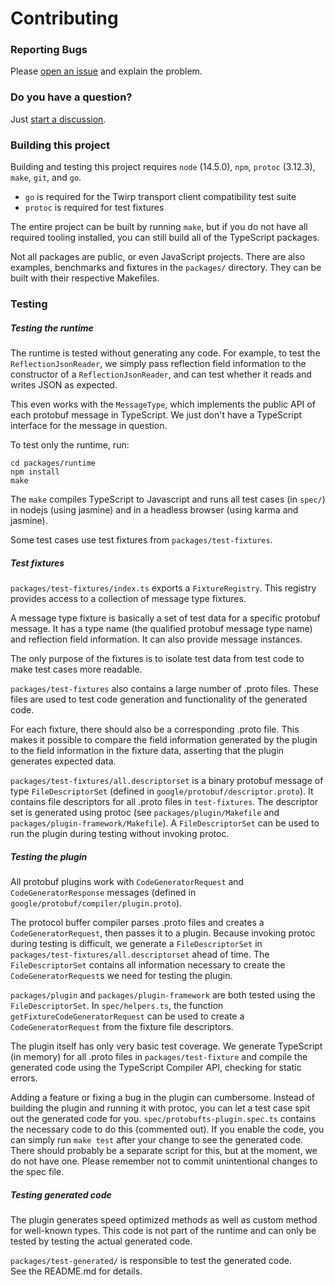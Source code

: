 Contributing
============


### Reporting Bugs

Please [open an issue](https://github.com/timostamm/protobuf-ts/issues/new) and explain the 
problem.


### Do you have a question?

Just [start a discussion](https://github.com/timostamm/protobuf-ts/discussions/new).


### Building this project 

Building and testing this project requires `node` (14.5.0), `npm`, `protoc` (3.12.3), 
`make`, `git`, and `go`.  

- `go` is required for the Twirp transport client compatibility test suite
- `protoc` is required for test fixtures

The entire project can be built by running `make`, but if you do not have all required
tooling installed, you can still build all of the TypeScript packages. 


Not all packages are public, or even JavaScript projects. There are also examples, 
benchmarks and fixtures in the `packages/` directory. They can be built with their 
respective Makefiles.



### Testing

##### Testing the runtime 

The runtime is tested without generating any code. For example, to test the 
`ReflectionJsonReader`, we simply pass reflection field information to the 
constructor of a `ReflectionJsonReader`, and can test whether it reads and 
writes JSON as expected.

This even works with the `MessageType`, which implements the public API of 
each protobuf message in TypeScript. We just don't have a TypeScript interface 
for the message in question. 

To test only the runtime, run:

```shell script
cd packages/runtime
npm install
make 
```

The `make` compiles TypeScript to Javascript and runs all test cases 
(in `spec/`) in nodejs (using jasmine) and in a headless browser (using karma 
and jasmine). 

Some test cases use test fixtures from `packages/test-fixtures`. 


##### Test fixtures

`packages/test-fixtures/index.ts` exports a `FixtureRegistry`. This registry 
provides access to a collection of message type fixtures. 

A message type fixture is basically a set of test data for a specific protobuf 
message. It has a type name (the qualified protobuf message type name) and 
reflection field information. It can also provide message instances.   

The only purpose of the fixtures is to isolate test data from test code to make 
test cases more readable.
 
`packages/test-fixtures` also contains a large number of .proto files. These 
files are used to test code generation and functionality of the generated code. 

For each fixture, there should also be a corresponding .proto file. This makes 
it possible to compare the field information generated by the plugin to the 
field information in the fixture data, asserting that the plugin generates 
expected data. 

`packages/test-fixtures/all.descriptorset` is a binary protobuf message of type 
`FileDescriptorSet` (defined in `google/protobuf/descriptor.proto`). It contains 
file descriptors for all .proto files in `test-fixtures`. The descriptor set 
is generated using protoc (see `packages/plugin/Makefile` and 
`packages/plugin-framework/Makefile`). A `FileDescriptorSet` can be used to 
run the plugin during testing without invoking protoc.


##### Testing the plugin

All protobuf plugins work with `CodeGeneratorRequest` and `CodeGeneratorResponse` 
messages (defined in `google/protobuf/compiler/plugin.proto`). 

The protocol buffer compiler parses .proto files and creates a `CodeGeneratorRequest`, 
then passes it to a plugin. Because invoking protoc during testing is difficult, 
we generate a `FileDescriptorSet` in `packages/test-fixtures/all.descriptorset` 
ahead of time. The `FileDescriptorSet` contains all information necessary to 
create the `CodeGeneratorRequest`s we need for testing the plugin. 

`packages/plugin` and `packages/plugin-framework` are both tested using the 
`FileDescriptorSet`. In `spec/helpers.ts`, the function `getFixtureCodeGeneratorRequest` 
can be used to create a `CodeGeneratorRequest` from the fixture file descriptors.  

The plugin itself has only very basic test coverage. We generate TypeScript 
(in memory) for all .proto files in `packages/test-fixture` and compile the 
generated code using the TypeScript Compiler API, checking for static errors. 

Adding a feature or fixing a bug in the plugin can cumbersome. Instead of 
building the plugin and running it with protoc, you can let a test case spit 
out the generated code for you. `spec/protobufts-plugin.spec.ts` contains the 
necessary code to do this (commented out). If you enable the code, you can simply 
run `make test` after your change to see the generated code. There should probably 
be a separate script for this, but at the moment, we do not have one. Please 
remember not to commit unintentional changes to the spec file. 


##### Testing generated code

The plugin generates speed optimized methods as well as custom method 
for well-known types. This code is not part of the runtime and can only 
be tested by testing the actual generated code.

`packages/test-generated/` is responsible to test the generated code.  
See the README.md for details.

